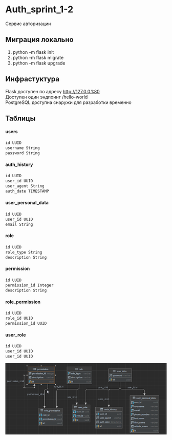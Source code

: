 # Auth_sprint_1-2
Сервис авторизации

Миграция локально
-

1) python -m flask init
2) python -m flask migrate
3) python -m flask upgrade

Инфрастуктура
-
Flask доступен по адресу http://127.0.0.1:80  
Доступен один эндпоинт /hello-world  
PostgreSQL доступна снаружи для разработки временно

Таблицы
-
#### users
    id UUID
    username String
    password String
#### auth_history
    id UUID
    user_id UUID
    user_agent String
    auth_date TIMESTAMP
#### user_personal_data  
    id UUID
    user_id UUID
    email String
#### role  
    id UUID
    role_type String
    description String
#### permission  
    id UUID
    permission_id Integer
    description String
#### role_permission  
    id UUID
    role_id UUID
    permission_id UUID
#### user_role
    id UUID
    user_id UUID
    user_id UUID

![](./img/A8sTAkZhQm.png)